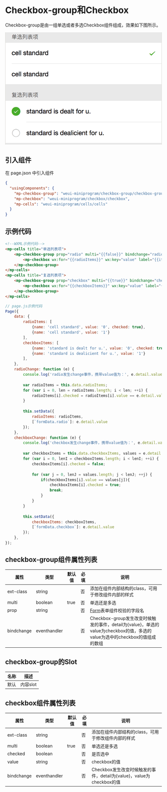 # Checkbox-group和Checkbox
Checkbox-group是由一组单选或者多选Checkbox组件组成，效果如下图所示。

![](./img/checkbox-group.png#width:300px)

## 引入组件
在 page.json 中引入组件
```json
{
  "usingComponents": {
    "mp-checkbox-group": "weui-miniprogram/checkbox-group/checkbox-group",
    "mp-checkbox": "weui-miniprogram/checkbox/checkbox",
    "mp-cells": "weui-miniprogram/cells/cells"
  }
}
```

## 示例代码
```html
<!--WXML示例代码-->
<mp-cells title="单选列表项">
    <mp-checkbox-group prop="radio" multi="{{false}}" bindchange="radioChange">
        <mp-checkbox wx:for="{{radioItems}}" wx:key="value" label="{{item.name}}" value="{{item.value}}" checked="{{item.checked}}"></mp-checkbox>
    </mp-checkbox-group>
</mp-cells>
<mp-cells title="复选列表项">
    <mp-checkbox-group prop="checkbox" multi="{{true}}" bindchange="checkboxChange">
        <mp-checkbox wx:for="{{checkboxItems}}" wx:key="value" label="{{item.name}}" value="{{item.value}}" checked="{{item.checked}}"></mp-checkbox>
    </mp-checkbox-group>
</mp-cells>
```

```js
// page.js示例代码
Page({
    data: {
        radioItems: [
            {name: 'cell standard', value: '0', checked: true},
            {name: 'cell standard', value: '1'}
        ],
        checkboxItems: [
            {name: 'standard is dealt for u.', value: '0', checked: true},
            {name: 'standard is dealicient for u.', value: '1'}
        ],
    },
    radioChange: function (e) {
        console.log('radio发生change事件，携带value值为：', e.detail.value);

        var radioItems = this.data.radioItems;
        for (var i = 0, len = radioItems.length; i < len; ++i) {
            radioItems[i].checked = radioItems[i].value == e.detail.value;
        }

        this.setData({
            radioItems: radioItems,
            [`formData.radio`]: e.detail.value
        });
    },
    checkboxChange: function (e) {
        console.log('checkbox发生change事件，携带value值为：', e.detail.value);

        var checkboxItems = this.data.checkboxItems, values = e.detail.value;
        for (var i = 0, lenI = checkboxItems.length; i < lenI; ++i) {
            checkboxItems[i].checked = false;

            for (var j = 0, lenJ = values.length; j < lenJ; ++j) {
                if(checkboxItems[i].value == values[j]){
                    checkboxItems[i].checked = true;
                    break;
                }
            }
        }

        this.setData({
            checkboxItems: checkboxItems,
            [`formData.checkbox`]: e.detail.value
        });
    },
});
```

## checkbox-group组件属性列表
| 属性 | 类型 | 默认值 | 必填 | 说明 |
| ---- | ---- | ------ | -------- | ---- |
| ext-class | string |  | 否 | 添加在组件内部结构的class，可用于修改组件内部的样式 |
| multi | boolean | true | 否 | 单选还是多选 |
| prop | string | | 否 | [Form](./form.md)表单组件校验的字段名 |
| bindchange | eventhandler | | 否 | Checkbox-group发生改变时候触发的事件，detail为{value}，单选的value为checkbox的值，多选的value为选中的checkbox的值组成的数组 |

## checkbox-group的Slot
| 名称 | 描述 |
| ---- | ---- |
| 默认 | 内容slot |

## checkbox组件属性列表
| 属性 | 类型 | 默认值 | 必填 | 说明 |
| ---- | ---- | ------ | -------- | ---- |
| ext-class | string |  | 否 | 添加在组件内部结构的class，可用于修改组件内部的样式 |
| multi | boolean | true | 否 | 单选还是多选 |
| checked | boolean | | 否 | 是否选中 |
| value | string | | 否 | checkbox的值 |
| bindchange | eventhandler | | 否 | Checkbox发生改变时候触发的事件，detail为{value}，value为checkbox的值 |
